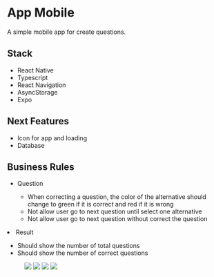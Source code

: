 <h1>App Mobile</h1>
<p>A simple mobile app for create questions.</p>

<h2>Stack</h2>
<ul>
  <li>React Native</li>
  <li>Typescript</li>
  <li>React Navigation</li>
  <li>AsyncStorage</li>
  <li>Expo</li>
</ul>

<h2>Next Features</h2>
<ul>
  <li>Icon for app and loading</li>
  <li>Database</li>
</ul>

<h2>Business Rules</h2>
<ul>
  <li>Question</li>
    <ul>
      <li>When correcting a question, the color of the alternative should change to green if it is correct and red if it is wrong</li>
      <li>Not allow user go to next question until select one alternative</li>
      <li>Not allow user go to next question without correct the question</li>
    </ul>
  </ul>
  <li>Result</li>
  <ul>
    <li>Should show the number of total questions</li>
    <li>Should show the number of correct questions</li>
  </ul>
</ul>

<figure>
    <img src="./assets/app_quiz_screenshot1.png">
    <img src="./assets/app_quiz_screenshot2.png">
    <img src="./assets/app_quiz_screenshot3.png">
    <img src="./assets/app_quiz_screenshot4.png">
</figure>

